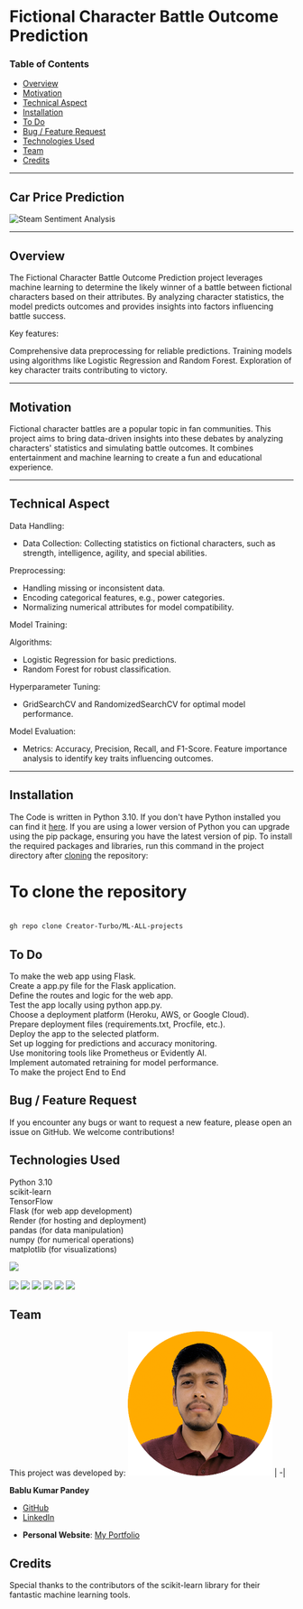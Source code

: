 # Fictional Character Battle Outcome Prediction

### Table of Contents
- [Overview](#overview)
- [Motivation](#motivation)
- [Technical Aspect](#technical-aspect)
- [Installation](#installation)
- [To Do](#to-do)
- [Bug / Feature Request](#bug--feature-request)
- [Technologies Used](#technologies-used)
- [Team](#team)
- [Credits](#credits)

---


## Car Price Prediction

![Steam Sentiment Analysis](https://camo.githubusercontent.com/fb31ab9dbe753e49a3e7e50e3ff849b1d410160ddaf4b06b0e30218164d2ca81/68747470733a2f2f7777772e7175657374696f6e70726f2e636f6d2f626c6f672f77702d636f6e74656e742f75706c6f6164732f323032332f30342f656d706c6f7965652d726574656e74696f6e2e6a7067)


---

## Overview
The Fictional Character Battle Outcome Prediction project leverages machine learning to determine the likely winner of a battle between fictional characters based on their attributes. By analyzing character statistics, the model predicts outcomes and provides insights into factors influencing battle success.

Key features:

Comprehensive data preprocessing for reliable predictions.
Training models using algorithms like Logistic Regression and Random Forest.
Exploration of key character traits contributing to victory.



---

## Motivation
Fictional character battles are a popular topic in fan communities. This project aims to bring data-driven insights into these debates by analyzing characters' statistics and simulating battle outcomes. It combines entertainment and machine learning to create a fun and educational experience.

---

## Technical Aspect

Data Handling:

- Data Collection: Collecting statistics on fictional characters, such as strength, intelligence, agility, and special abilities.

Preprocessing:

- Handling missing or inconsistent data.
- Encoding categorical features, e.g., power categories.
- Normalizing numerical attributes for model compatibility.

Model Training:

Algorithms:

- Logistic Regression for basic predictions.
- Random Forest for robust classification.

Hyperparameter Tuning:

- GridSearchCV and RandomizedSearchCV for optimal model performance.

Model Evaluation:

- Metrics: Accuracy, Precision, Recall, and F1-Score.
Feature importance analysis to identify key traits influencing outcomes.


---

## Installation
The Code is written in Python 3.10. If you don't have Python installed you can find it [here](https://www.python.org/downloads/). If you are using a lower version of Python you can upgrade using the pip package, ensuring you have the latest version of pip. To install the required packages and libraries, run this command in the project directory after [cloning](https://www.howtogeek.com/451360/how-to-clone-a-github-repository/) the repository:

# To clone the repository

```bash

gh repo clone Creator-Turbo/ML-ALL-projects

```


## To Do

To make the web app  using  Flask.<br>
Create a app.py file for the Flask application.<br>
Define the routes and logic for the web app.<br>
Test the app locally using python app.py.<br>
Choose a deployment platform (Heroku, AWS, or Google Cloud).<br>
Prepare deployment files (requirements.txt, Procfile, etc.).<br>
Deploy the app to the selected platform.<br>
Set up logging for predictions and accuracy monitoring.<br>
Use monitoring tools like Prometheus or Evidently AI.<br>
Implement automated retraining for model performance.<br>
To make the project End to End 




## Bug / Feature Request
If you encounter any bugs or want to request a new feature, please open an issue on GitHub. We welcome contributions!




## Technologies Used
Python 3.10<br> 
scikit-learn<br>
TensorFlow <br>
Flask (for web app development)  <br>
Render (for hosting and deployment)  <br>
pandas (for data manipulation) <br>
numpy (for numerical operations)  <br>
matplotlib (for visualizations) <br>



![](https://forthebadge.com/images/badges/made-with-python.svg)


[<img target="_blank" src="https://upload.wikimedia.org/wikipedia/commons/thumb/0/05/Scikit_learn_logo_small.svg/260px-Scikit_learn_logo_small.svg.png" width=170>](https://scikit-learn.org/stable/)
[<img target="_blank" src="https://miro.medium.com/v2/resize:fit:720/format:webp/0*RWkQ0Fziw792xa0S" width=170>](https://pandas.pydata.org/docs/)
  [<img target="_blank" src="https://encrypted-tbn0.gstatic.com/images?q=tbn:ANd9GcSDzf1RMK1iHKjAswDiqbFB8f3by6mLO89eir-Q4LJioPuq9yOrhvpw2d3Ms1u8NLlzsMQ&usqp=CAU" width=280>](https://matplotlib.org/stable/index.html) 
 [<img target="_blank" src="https://icon2.cleanpng.com/20180829/okc/kisspng-flask-python-web-framework-representational-state-flask-stickker-1713946755581.webp" width=170>](https://flask.palletsprojects.com/en/stable/) 
 [<img target="_blank" src="https://upload.wikimedia.org/wikipedia/commons/thumb/3/31/NumPy_logo_2020.svg/512px-NumPy_logo_2020.svg.png" width=200>](https://numpy.org/devdocs/user/index.html) 
 [<img target="_blank" src="https://user-images.githubusercontent.com/315810/92254613-279c8000-ee9f-11ea-9b73-5622a7d95f3f.png" width=200>](https://seaborn.pydata.org/tutorial/introduction.html) 







## Team
This project was developed by:
[![Bablu kumar pandey](https://github.com/Creator-Turbo/images-/blob/main/resized_image.png?raw=true)](ressume_link) |
-|


**Bablu Kumar Pandey**


- [GitHub](https://github.com/Creator-Turbo)  
- [LinkedIn](https://www.linkedin.com/in/bablu-kumar-pandey-313764286/)
* **Personal Website**: [My Portfolio](https://creator-turbo.github.io/Creator-Turbo-Portfolio-website/)



## Credits

Special thanks to the contributors of the scikit-learn library for their fantastic machine learning tools.
